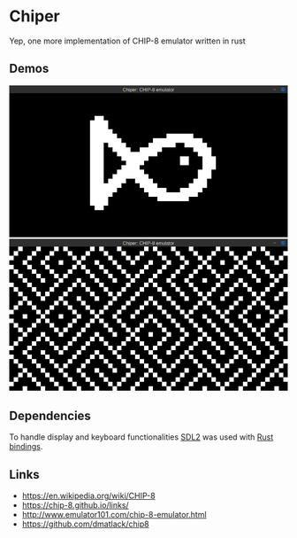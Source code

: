 # Chiper
Yep, one more implementation of CHIP-8 emulator written in rust

## Demos
![Fishie](demos/Fishie.png)
![Maze](demos/Maze.png)

## Dependencies
To handle display and keyboard functionalities
[SDL2](https://www.libsdl.org/download-2.0.php) was used with [Rust
bindings](https://crates.io/crates/sdl2).

## Links
- https://en.wikipedia.org/wiki/CHIP-8
- https://chip-8.github.io/links/
- http://www.emulator101.com/chip-8-emulator.html
- https://github.com/dmatlack/chip8
